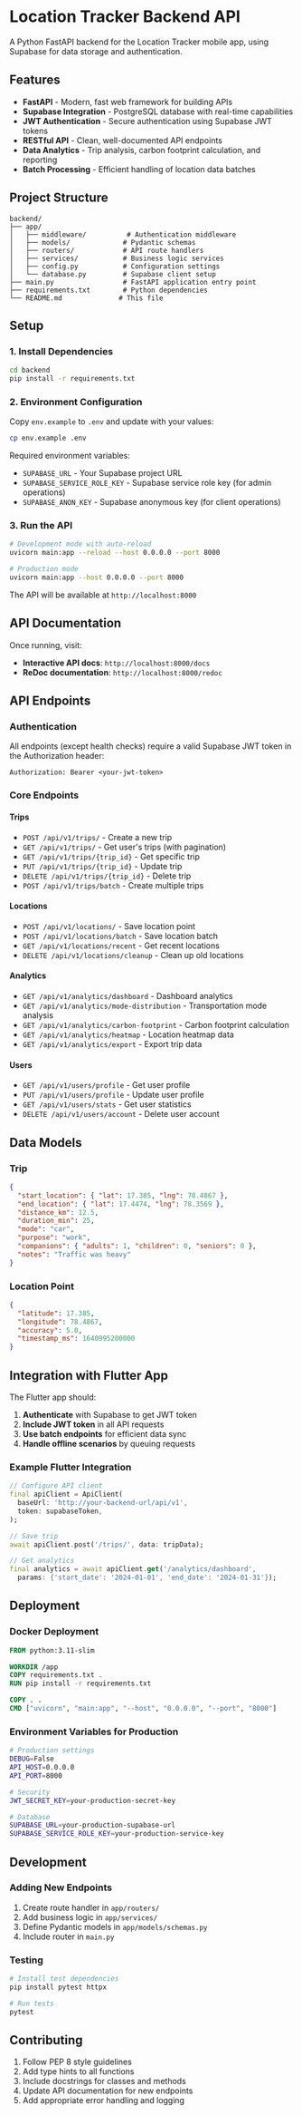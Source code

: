 # Location Tracker Backend API

A Python FastAPI backend for the Location Tracker mobile app, using Supabase for data storage and authentication.

## Features

- **FastAPI** - Modern, fast web framework for building APIs
- **Supabase Integration** - PostgreSQL database with real-time capabilities
- **JWT Authentication** - Secure authentication using Supabase JWT tokens
- **RESTful API** - Clean, well-documented API endpoints
- **Data Analytics** - Trip analysis, carbon footprint calculation, and reporting
- **Batch Processing** - Efficient handling of location data batches

## Project Structure

```
backend/
├── app/
│   ├── middleware/          # Authentication middleware
│   ├── models/             # Pydantic schemas
│   ├── routers/            # API route handlers
│   ├── services/           # Business logic services
│   ├── config.py           # Configuration settings
│   └── database.py         # Supabase client setup
├── main.py                 # FastAPI application entry point
├── requirements.txt        # Python dependencies
└── README.md              # This file
```

## Setup

### 1. Install Dependencies

```bash
cd backend
pip install -r requirements.txt
```

### 2. Environment Configuration

Copy `env.example` to `.env` and update with your values:

```bash
cp env.example .env
```

Required environment variables:

- `SUPABASE_URL` - Your Supabase project URL
- `SUPABASE_SERVICE_ROLE_KEY` - Supabase service role key (for admin operations)
- `SUPABASE_ANON_KEY` - Supabase anonymous key (for client operations)

### 3. Run the API

```bash
# Development mode with auto-reload
uvicorn main:app --reload --host 0.0.0.0 --port 8000

# Production mode
uvicorn main:app --host 0.0.0.0 --port 8000
```

The API will be available at `http://localhost:8000`

## API Documentation

Once running, visit:

- **Interactive API docs**: `http://localhost:8000/docs`
- **ReDoc documentation**: `http://localhost:8000/redoc`

## API Endpoints

### Authentication

All endpoints (except health checks) require a valid Supabase JWT token in the Authorization header:

```
Authorization: Bearer <your-jwt-token>
```

### Core Endpoints

#### Trips

- `POST /api/v1/trips/` - Create a new trip
- `GET /api/v1/trips/` - Get user's trips (with pagination)
- `GET /api/v1/trips/{trip_id}` - Get specific trip
- `PUT /api/v1/trips/{trip_id}` - Update trip
- `DELETE /api/v1/trips/{trip_id}` - Delete trip
- `POST /api/v1/trips/batch` - Create multiple trips

#### Locations

- `POST /api/v1/locations/` - Save location point
- `POST /api/v1/locations/batch` - Save location batch
- `GET /api/v1/locations/recent` - Get recent locations
- `DELETE /api/v1/locations/cleanup` - Clean up old locations

#### Analytics

- `GET /api/v1/analytics/dashboard` - Dashboard analytics
- `GET /api/v1/analytics/mode-distribution` - Transportation mode analysis
- `GET /api/v1/analytics/carbon-footprint` - Carbon footprint calculation
- `GET /api/v1/analytics/heatmap` - Location heatmap data
- `GET /api/v1/analytics/export` - Export trip data

#### Users

- `GET /api/v1/users/profile` - Get user profile
- `PUT /api/v1/users/profile` - Update user profile
- `GET /api/v1/users/stats` - Get user statistics
- `DELETE /api/v1/users/account` - Delete user account

## Data Models

### Trip

```json
{
  "start_location": { "lat": 17.385, "lng": 78.4867 },
  "end_location": { "lat": 17.4474, "lng": 78.3569 },
  "distance_km": 12.5,
  "duration_min": 25,
  "mode": "car",
  "purpose": "work",
  "companions": { "adults": 1, "children": 0, "seniors": 0 },
  "notes": "Traffic was heavy"
}
```

### Location Point

```json
{
  "latitude": 17.385,
  "longitude": 78.4867,
  "accuracy": 5.0,
  "timestamp_ms": 1640995200000
}
```

## Integration with Flutter App

The Flutter app should:

1. **Authenticate** with Supabase to get JWT token
2. **Include JWT token** in all API requests
3. **Use batch endpoints** for efficient data sync
4. **Handle offline scenarios** by queuing requests

### Example Flutter Integration

```dart
// Configure API client
final apiClient = ApiClient(
  baseUrl: 'http://your-backend-url/api/v1',
  token: supabaseToken,
);

// Save trip
await apiClient.post('/trips/', data: tripData);

// Get analytics
final analytics = await apiClient.get('/analytics/dashboard',
  params: {'start_date': '2024-01-01', 'end_date': '2024-01-31'});
```

## Deployment

### Docker Deployment

```dockerfile
FROM python:3.11-slim

WORKDIR /app
COPY requirements.txt .
RUN pip install -r requirements.txt

COPY . .
CMD ["uvicorn", "main:app", "--host", "0.0.0.0", "--port", "8000"]
```

### Environment Variables for Production

```bash
# Production settings
DEBUG=False
API_HOST=0.0.0.0
API_PORT=8000

# Security
JWT_SECRET_KEY=your-production-secret-key

# Database
SUPABASE_URL=your-production-supabase-url
SUPABASE_SERVICE_ROLE_KEY=your-production-service-key
```

## Development

### Adding New Endpoints

1. Create route handler in `app/routers/`
2. Add business logic in `app/services/`
3. Define Pydantic models in `app/models/schemas.py`
4. Include router in `main.py`

### Testing

```bash
# Install test dependencies
pip install pytest httpx

# Run tests
pytest
```

## Contributing

1. Follow PEP 8 style guidelines
2. Add type hints to all functions
3. Include docstrings for classes and methods
4. Update API documentation for new endpoints
5. Add appropriate error handling and logging


